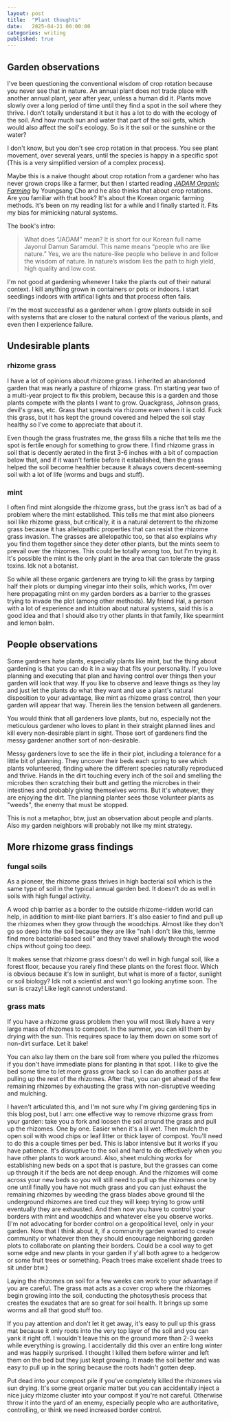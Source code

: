 ```yaml
---
layout: post
title:  "Plant thoughts"
date:   2025-04-21 00:00:00
categories: writing
published: true
---
```


## Garden observations

I've been questioning the conventional wisdom of crop rotation because you never see that in nature. An annual plant does not trade place with another annual plant, year after year, unless a human did it. Plants move slowly over a long period of time until they find a spot in the soil where they thrive. I don't totally understand it but it has a lot to do with the ecology of the soil. And how much sun and water that part of the soil gets, which would also affect the soil's ecology. So is it the soil or the sunshine or the water?

I don't know, but you don't see crop rotation in that process. You see plant movement, over several years, until the species is happy in a specific spot (This is a very simplified version of a complex process). 

Maybe this is a naive thought about crop rotation from a gardener who has never grown crops like a farmer, but then I started reading [*JADAM Organic Farming*](https://www.bookfinder.com/isbn/9788989220206/?st=sr&ac=qr&mode=basic&author=&title=&isbn=978-8989220206&lang=en&destination=us&currency=USD&binding=*&keywords=&publisher=&min_year=&max_year=&minprice=&maxprice=) by Youngsang Cho and he also thinks that about crop rotations. Are you familiar with that book? It's about the Korean organic farming methods. It's been on my reading list for a while and I finally started it. Fits my bias for mimicking natural systems.

The book's intro: 

> What does “JADAM” mean? It is short for our Korean full name Jayonul Damun Saramdul. This name means “people who are like nature.” Yes, we are the nature-like people who believe in and follow the wisdom of nature. In nature’s wisdom lies the path to high yield, high quality and low cost.

I'm not good at gardening whenever I take the plants out of their natural context. I kill anything grown in containers or pots or indoors. I start seedlings indoors with artifical lights and that process often fails. 

I'm the most successful as a gardener when I grow plants outside in soil with systems that are closer to the natural context of the various plants, and even then I experience failure.

## Undesirable plants

### rhizome grass
I have a lot of opinions about rhizome grass. I inherited an abandoned garden that was nearly a pasture of rhizome grass. I'm starting year two of a multi-year project to fix this problem, because this is a garden and those plants compete with the plants I want to grow. Quackgrass, Johnson grass, devil's grass, etc. Grass that spreads via rhizome even when it is cold. Fuck this grass, but it has kept the ground covered and helped the soil stay healthy so I've come to appreciate that about it.

Even though the grass frustrates me, the grass fills a niche that tells me the spot is fertile enough for something to grow there. I find rhizome grass in soil that is decently aerated in the first 3-6 inches with a bit of compaction below that, and if it wasn't fertile before it established, then the grass helped the soil become healthier because it always covers decent-seeming soil with a lot of life (worms and bugs and stuff). 

### mint
I often find mint alongside the rhizome grass, but the grass isn't as bad of a problem where the mint established. This tells me that mint also pioneers soil like rhizome grass, but critically, it is a natural deterrent to the rhizome grass because it has allelopathic properties that can resist the rhizome grass invasion. The grasses are allelopathic too, so that also explains why you find them together since they deter other plants, but the mints seem to prevail over the rhizomes. This could be totally wrong too, but I'm trying it. It's possible the mint is the only plant in the area that can tolerate the grass toxins. Idk not a botanist. 

So while all these organic gardeners are trying to kill the grass by tarping half their plots or dumping vinegar into their soils, which works, I'm over here propagating mint on my garden borders as a barrier to the grasses trying to invade the plot (among other methods). My friend Hal, a person with a lot of experience and intuition about natural systems, said this is a good idea and that I should also try other plants in that family, like spearmint and lemon balm.


## People observations

Some gardners hate plants, especially plants like mint, but the thing about gardening is that you can do it in a way that fits your personality. If you love planning and executing that plan and having control over things then your garden will look that way. If you like to observe and leave things as they lay and just let the plants do what they want and use a plant's natural disposition to your advantage, like mint as rhizome grass control, then your garden will appear that way. Therein lies the tension between all gardeners.

You would think that all gardeners love plants, but no, especially not the meticulous gardener who loves to plant in their straight planned lines and kill every non-desirable plant in sight. Those sort of gardeners find the messy gardener another sort of non-desirable.

Messy gardeners love to see the life in their plot, including a tolerance for a little bit of planning. They uncover their beds each spring to see which plants volunteered, finding where the different species naturally reproduced and thrive. Hands in the dirt touching every inch of the soil and smelling the microbes then scratching their butt and getting the microbes in their intestines and probably giving themselves worms. But it's whatever, they are enjoying the dirt. The planning planter sees those volunteer plants as "weeds", the enemy that must be stopped.

This is not a metaphor, btw, just an observation about people and plants. Also my garden neighbors will probably not like my mint strategy.

## More rhizome grass findings

### fungal soils
As a pioneer, the rhizome grass thrives in high bacterial soil which is the same type of soil in the typical annual garden bed. It doesn't do as well in soils with high fungal activity.

A wood chip barrier as a border to the outside rhizome-ridden world can help, in addition to mint-like plant barriers. It's also easier to find and pull up the rhizomes when they grow through the woodchips. Almost like they don't go so deep into the soil because they are like "nah I don't like this, lemme find more bacterial-based soil" and they travel shallowly through the wood chips without going too deep.

It makes sense that rhizome grass doesn't do well in high fungal soil, like a forest floor, because you rarely find these plants on the forest floor. Which is obvious because it's low in sunlight, but what is more of a factor, sunlight or soil biology? Idk not a scientist and won't go looking anytime soon. The sun is crazy! Like legit cannot understand.

### grass mats
If you have a rhizome grass problem then you will most likely have a very large mass of rhizomes to compost. In the summer, you can kill them by drying with the sun. This requires space to lay them down on some sort of non-dirt surface. Let it bake!

You can also lay them on the bare soil from where you pulled the rhizomes if you don't have immediate plans for planting in that spot. I like to give the bed some time to let more grass grow back so I can do another pass at pulling up the rest of the rhizomes. After that, you can get ahead of the few remaining rhizomes by exhausting the grass with non-disruptive weeding and mulching.

I haven't articulated this, and I'm not sure why I'm giving gardening tips in this blog post, but I am: one effective way to remove rhizome grass from your garden: take you a fork and loosen the soil around the grass and pull up the rhizomes. One by one. Easier when it's a lil wet. Then mulch the open soil with wood chips or leaf litter or thick layer of compost. You'll need to do this a couple times per bed. This is labor intensive but it works if you have patience. It's disruptive to the soil and hard to do effectively when you have other plants to work around. Also, sheet mulching works for establishing new beds on a spot that is pasture, but the grasses can come up through it if the beds are not deep enough. And the rhizomes will come across your new beds so you will still need to pull up the rhizomes one by one until finally you have not much grass and you can just exhaust the remaining rhizomes by weeding the grass blades above ground til the underground rhizomes are tired cuz they will keep trying to grow until eventually they are exhausted. And then now you have to control your borders with mint and woodchips and whatever else you observe works. (I'm not advocating for border control on a geopolitical level, only in your garden. Now that I think about it, if a community garden wanted to create community or whatever then they should encourage neighboring garden plots to collaborate on planting their borders. Could be a cool way to get some edge and new plants in your garden if y'all both agree to a hedgerow or some fruit trees or something. Peach trees make excellent shade trees to sit under btw.)

Laying the rhizomes on soil for a few weeks can work to your advantage if you are careful. The grass mat acts as a cover crop where the rhizomes begin growing into the soil, conducting the photosythesis process that creates the exudates that are so great for soil health. It brings up some worms and all that good stuff too.

If you pay attention and don't let it get away, it's easy to pull up this grass mat because it only roots into the very top layer of the soil and you can yank it right off. I wouldn't leave this on the ground more than 2-3 weeks while everything is growing. I accidentally did this over an entire long winter and was happily surprised. I thought I killed them before winter and left them on the bed but they just kept growing. It made the soil better and was easy to pull up in the spring because the roots hadn't gotten deep.

Put dead into your compost pile if you've completely killed the rhizomes via sun drying. It's some great organic matter but you can accidentally inject a nice juicy rhizome cluster into your compost if you're not careful. Otherwise throw it into the yard of an enemy, especially people who are authoritative, controlling, or think we need increased border control.
